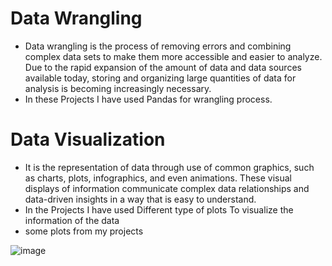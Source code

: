 # Data Wrangling </br>
- Data wrangling is the process of removing errors and combining complex data sets to make them more accessible and easier to analyze. Due to the rapid expansion of the amount of data and data sources available today, storing and organizing large quantities of data for analysis is becoming increasingly necessary. 
- In these Projects I have used Pandas for wrangling process. 
# Data Visualization </br>
- It is the representation of data through use of common graphics, such as charts, plots, infographics, and even animations. These visual displays of information communicate complex data relationships and data-driven insights in a way that is easy to understand.
- In the Projects I have used Different type of plots To visualize the information of the data 
- some plots from my projects
 
![image](https://github.com/Bedadeepa/Data-Wrangling__Visualization/assets/60592370/538e85e4-7000-4b8f-b334-37deb0a8ea74)
